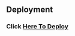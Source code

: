 ## Deployment

### Click [Here To Deploy](https://github.com/K0UND1NYA/autofilter/blob/main/readme/DEPLOYMENT.md)
